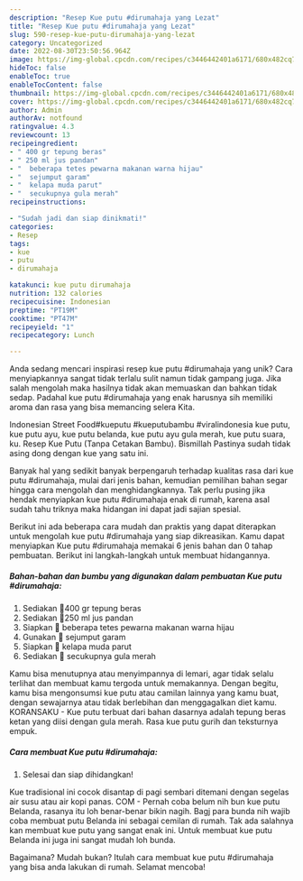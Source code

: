 ```yaml
---
description: "Resep Kue putu #dirumahaja yang Lezat"
title: "Resep Kue putu #dirumahaja yang Lezat"
slug: 590-resep-kue-putu-dirumahaja-yang-lezat
category: Uncategorized
date: 2022-08-30T23:50:56.964Z
image: https://img-global.cpcdn.com/recipes/c3446442401a6171/680x482cq70/kue-putu-dirumahaja-foto-resep-utama.jpg
hideToc: false
enableToc: true
enableTocContent: false
thumbnail: https://img-global.cpcdn.com/recipes/c3446442401a6171/680x482cq70/kue-putu-dirumahaja-foto-resep-utama.jpg
cover: https://img-global.cpcdn.com/recipes/c3446442401a6171/680x482cq70/kue-putu-dirumahaja-foto-resep-utama.jpg
author: Admin
authorAv: notfound
ratingvalue: 4.3
reviewcount: 13
recipeingredient:
- " 400 gr tepung beras"
- " 250 ml jus pandan"
- "  beberapa tetes pewarna makanan warna hijau"
- "  sejumput garam"
- "  kelapa muda parut"
- "  secukupnya gula merah"
recipeinstructions:

- "Sudah jadi dan siap dinikmati!"
categories:
- Resep
tags:
- kue
- putu
- dirumahaja

katakunci: kue putu dirumahaja 
nutrition: 132 calories
recipecuisine: Indonesian
preptime: "PT19M"
cooktime: "PT47M"
recipeyield: "1"
recipecategory: Lunch

---
```





Anda sedang mencari inspirasi resep kue putu #dirumahaja yang unik? Cara menyiapkannya sangat tidak terlalu sulit namun tidak gampang juga. Jika salah mengolah maka hasilnya tidak akan memuaskan dan bahkan tidak sedap. Padahal kue putu #dirumahaja yang enak harusnya sih memiliki aroma dan rasa yang bisa memancing selera Kita.





Indonesian Street Food#kueputu #kueputubambu #viralindonesia kue putu, kue putu ayu, kue putu belanda, kue putu ayu gula merah, kue putu suara, ku. Resep Kue Putu (Tanpa Cetakan Bambu). Bismillah Pastinya sudah tidak asing dong dengan kue yang satu ini.

Banyak hal yang sedikit banyak berpengaruh terhadap kualitas rasa dari kue putu #dirumahaja, mulai dari jenis bahan, kemudian pemilihan bahan segar hingga cara mengolah dan menghidangkannya. Tak perlu pusing jika hendak menyiapkan kue putu #dirumahaja enak di rumah, karena asal sudah tahu triknya maka hidangan ini dapat jadi sajian spesial.






Berikut ini ada beberapa cara mudah dan praktis yang dapat diterapkan untuk mengolah kue putu #dirumahaja yang siap dikreasikan. Kamu dapat menyiapkan Kue putu #dirumahaja memakai 6 jenis bahan dan 0 tahap pembuatan. Berikut ini langkah-langkah untuk membuat hidangannya.

<!--inarticleads1-->

##### Bahan-bahan dan bumbu yang digunakan dalam pembuatan Kue putu #dirumahaja:

1. Sediakan  🌈400 gr tepung beras
1. Sediakan  🌈250 ml jus pandan
1. Siapkan  🌈 beberapa tetes pewarna makanan warna hijau
1. Gunakan  🌈 sejumput garam
1. Siapkan  🌈 kelapa muda parut
1. Sediakan  🌈 secukupnya gula merah


Kamu bisa menutupnya atau menyimpannya di lemari, agar tidak selalu terlihat dan membuat kamu tergoda untuk memakannya. Dengan begitu, kamu bisa mengonsumsi kue putu atau camilan lainnya yang kamu buat, dengan sewajarnya atau tidak berlebihan dan menggagalkan diet kamu. KORANSAKU - Kue putu terbuat dari bahan dasarnya adalah tepung beras ketan yang diisi dengan gula merah. Rasa kue putu gurih dan teksturnya empuk. 

<!--inarticleads2-->

##### Cara membuat Kue putu #dirumahaja:


1. Selesai dan siap dihidangkan!

Kue tradisional ini cocok disantap di pagi sembari ditemani dengan segelas air susu atau air kopi panas. COM - Pernah coba belum nih bun kue putu Belanda, rasanya itu loh benar-benar bikin nagih. Bagj para bunda nih wajib coba membuat putu Belanda ini sebagai cemilan di rumah. Tak ada salahnya kan membuat kue putu yang sangat enak ini. Untuk membuat kue putu Belanda ini juga ini sangat mudah loh bunda. 

Bagaimana? Mudah bukan? Itulah cara membuat kue putu #dirumahaja yang bisa anda lakukan di rumah. Selamat mencoba!
